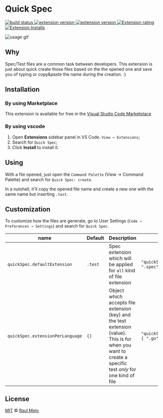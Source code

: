 # Quick Spec

<p>
  <a href="https://github.com/raulfdm/vscode-quick-spec">
    <img src="https://img.shields.io/travis/raulfdm/vscode-quick-spec.svg"
         alt="build status">
  </a>
  <a href="https://marketplace.visualstudio.com/items?itemName=raulmelo.vscode-quick-spec">
    <img src="https://vsmarketplacebadge.apphb.com/version/raulmelo.vscode-quick-spec.svg"
         alt="extension version">
  </a>
  <a href="https://marketplace.visualstudio.com/items?itemName=raulmelo.vscode-quick-spec">
    <img src="https://img.shields.io/visual-studio-marketplace/v/raulmelo.vscode-quick-spec.svg"
         alt="extension version">
  </a>
  <a href="https://marketplace.visualstudio.com/items?itemName=raulmelo.vscode-quick-spec">
    <img src="https://img.shields.io/visual-studio-marketplace/stars/raulmelo.vscode-quick-spec.svg"
         alt="Extension rating">
  </a>
  <a href="https://marketplace.visualstudio.com/items?itemName=raulmelo.vscode-quick-spec">
    <img src="https://img.shields.io/visual-studio-marketplace/i/raulmelo.vscode-quick-spec.svg"
         alt="Extension Installs">
  </a>
  
</p>

![usage gif](https://github.com/raulfdm/vscode-quick-spec/blob/master/media/extension-usage.gif?raw=true)

## Why

Spec/Test files are a common task between developers. This extension is just about quick create those files based on the the opened one and save you of typing or copy&paste the name during the creation. :)

## Installation

### By using Marketplace

This extension is available for free in the [Visual Studio Code Marketplace](https://marketplace.visualstudio.com/items?itemName=raulmelo.vscode-quick-spec)

### By using vscode

1. Open **Extensions** sidebar panel in VS Code. `View → Extensions`;
2. Search for `Quick Spec`;
3. Click **Install** to install it.

## Using

With a file opened, just open the `Command Palette` (View -> Command Palette) and search for `Quick Spec: create`.

In a nutshell, it'll copy the opened file name and create a new one with the same name but inserting `.test`.

## Customization

To customize how the files are generate, go to User Settings (`Code → Preferences → Settings`) and search for `Quick Spec`.

| name                             | Default | Description                                                                                                                                               | example                                                |
| -------------------------------- | ------- | --------------------------------------------------------------------------------------------------------------------------------------------------------- | ------------------------------------------------------ |
| `quickSpec.defaultExtension`     | `.test` | Spec extension which will be applied for `all` kind of file extension                                                                                     | `"quickSpec.defaultExtension": ".spec"`                |
| `quickSpec.extensionPerLanguage` | `{}`    | Object which accepts file extension (key) and the test extension (value). This is for when you want to create a specific test _only_ for one kind of file | `"quickSpec.extensionPerLanguage": { ".go": ".spec" }` |

## License

[MIT](LICENSE.md) © [Raul Melo](https://github.com/raulfdm)
